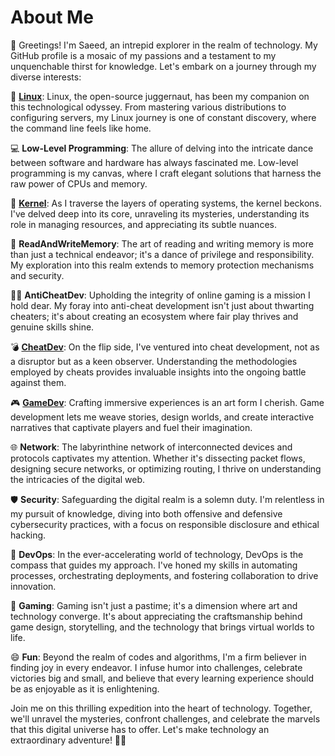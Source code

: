 # About Me

👋 Greetings! I'm Saeed, an intrepid explorer in the realm of technology. My GitHub profile is a mosaic of my passions and a testament to my unquenchable thirst for knowledge. Let's embark on a journey through my diverse interests:

🐧 [**Linux**](https://github.com/saeed-khatami/linux): Linux, the open-source juggernaut, has been my companion on this technological odyssey. From mastering various distributions to configuring servers, my Linux journey is one of constant discovery, where the command line feels like home.

💻 **Low-Level Programming**: The allure of delving into the intricate dance between software and hardware has always fascinated me. Low-level programming is my canvas, where I craft elegant solutions that harness the raw power of CPUs and memory.

🔬 [**Kernel**](https://github.com/saeed-khatami/Kernel): As I traverse the layers of operating systems, the kernel beckons. I've delved deep into its core, unraveling its mysteries, understanding its role in managing resources, and appreciating its subtle nuances.

🔐 **ReadAndWriteMemory**: The art of reading and writing memory is more than just a technical endeavor; it's a dance of privilege and responsibility. My exploration into this realm extends to memory protection mechanisms and security.

🕵️‍♂️ **AntiCheatDev**: Upholding the integrity of online gaming is a mission I hold dear. My foray into anti-cheat development isn't just about thwarting cheaters; it's about creating an ecosystem where fair play thrives and genuine skills shine.

💣 [**CheatDev**](https://github.com/saeed-khatami/Dota2Cheat): On the flip side, I've ventured into cheat development, not as a disruptor but as a keen observer. Understanding the methodologies employed by cheats provides invaluable insights into the ongoing battle against them.

🎮 [**GameDev**](https://github.com/saeed-khatami/voozi): Crafting immersive experiences is an art form I cherish. Game development lets me weave stories, design worlds, and create interactive narratives that captivate players and fuel their imagination.

🌐 **Network**: The labyrinthine network of interconnected devices and protocols captivates my attention. Whether it's dissecting packet flows, designing secure networks, or optimizing routing, I thrive on understanding the intricacies of the digital web.

🛡️ **Security**: Safeguarding the digital realm is a solemn duty. I'm relentless in my pursuit of knowledge, diving into both offensive and defensive cybersecurity practices, with a focus on responsible disclosure and ethical hacking.

🚀 **DevOps**: In the ever-accelerating world of technology, DevOps is the compass that guides my approach. I've honed my skills in automating processes, orchestrating deployments, and fostering collaboration to drive innovation.

🎯 **Gaming**: Gaming isn't just a pastime; it's a dimension where art and technology converge. It's about appreciating the craftsmanship behind game design, storytelling, and the technology that brings virtual worlds to life.

😄 **Fun**: Beyond the realm of codes and algorithms, I'm a firm believer in finding joy in every endeavor. I infuse humor into challenges, celebrate victories big and small, and believe that every learning experience should be as enjoyable as it is enlightening.

Join me on this thrilling expedition into the heart of technology. Together, we'll unravel the mysteries, confront challenges, and celebrate the marvels that this digital universe has to offer. Let's make technology an extraordinary adventure! 🌟🚀
